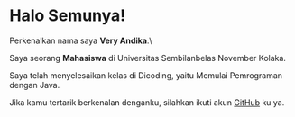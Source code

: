 # Halo Semunya!

Perkenalkan nama saya **Very Andika**.\

Saya seorang **Mahasiswa** di Universitas Sembilanbelas November Kolaka.  

Saya telah menyelesaikan kelas di Dicoding, yaitu Memulai Pemrograman dengan Java.  

Jika kamu tertarik berkenalan denganku, silahkan ikuti akun [GitHub](https://github.com/veryweh) ku ya.
